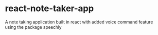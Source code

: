 # react-note-taker-app
A note taking application built in react with added voice command feature using the package speechly
